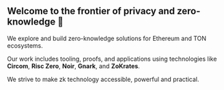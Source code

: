 ## Welcome to the frontier of privacy and zero-knowledge 👋

We explore and build zero-knowledge solutions for Ethereum and TON ecosystems.

Our work includes tooling, proofs, and applications using technologies like  **Circom**, **Risc Zero**, **Noir**, **Gnark**, and **ZoKrates**.

We strive to make zk technology accessible, powerful and practical.  
